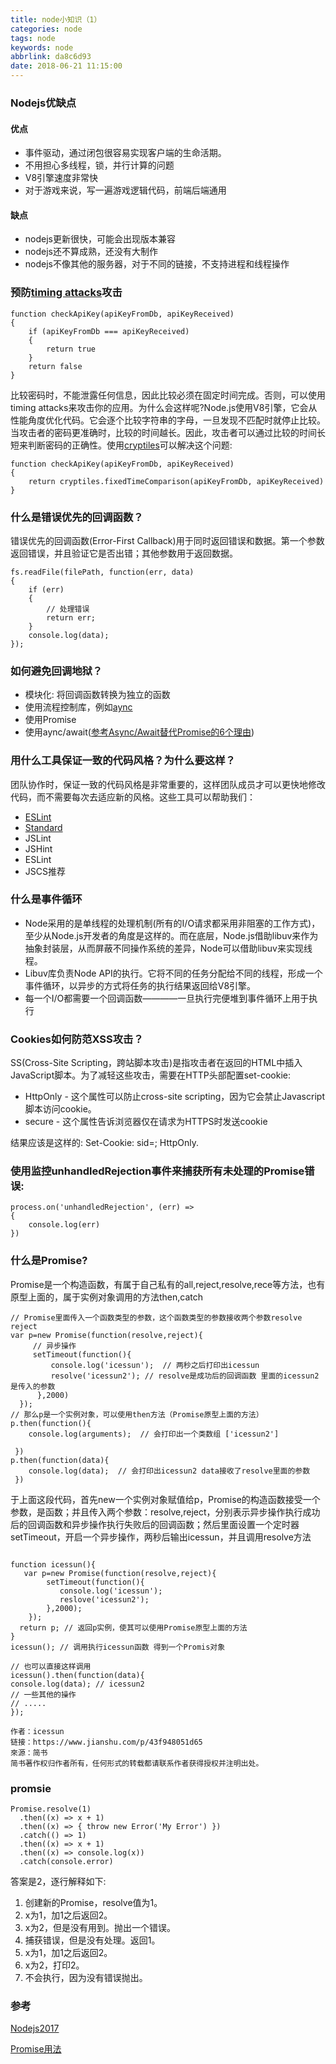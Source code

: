 ```yaml
---
title: node小知识（1）
categories: node
tags: node
keywords: node
abbrlink: da8c6d93
date: 2018-06-21 11:15:00
---
```


### Nodejs优缺点

#### 优点

* 事件驱动，通过闭包很容易实现客户端的生命活期。
* 不用担心多线程，锁，并行计算的问题
* V8引擎速度非常快
* 对于游戏来说，写一遍游戏逻辑代码，前端后端通用


#### 缺点

* nodejs更新很快，可能会出现版本兼容
* nodejs还不算成熟，还没有大制作
* nodejs不像其他的服务器，对于不同的链接，不支持进程和线程操作

### 预防[timing attacks](https://en.wikipedia.org/wiki/Timing_attack)攻击

```
function checkApiKey(apiKeyFromDb, apiKeyReceived)
{
    if (apiKeyFromDb === apiKeyReceived)
    {
        return true
    }
    return false
}

```
比较密码时，不能泄露任何信息，因此比较必须在固定时间完成。否则，可以使用timing attacks来攻击你的应用。为什么会这样呢?Node.js使用V8引擎，它会从性能角度优化代码。它会逐个比较字符串的字母，一旦发现不匹配时就停止比较。当攻击者的密码更准确时，比较的时间越长。因此，攻击者可以通过比较的时间长短来判断密码的正确性。使用[cryptiles](https://www.npmjs.com/package/cryptiles)可以解决这个问题:

```
function checkApiKey(apiKeyFromDb, apiKeyReceived)
{
    return cryptiles.fixedTimeComparison(apiKeyFromDb, apiKeyReceived)
}

```


### 什么是错误优先的回调函数？

错误优先的回调函数(Error-First Callback)用于同时返回错误和数据。第一个参数返回错误，并且验证它是否出错；其他参数用于返回数据。

```
fs.readFile(filePath, function(err, data)
{
    if (err)
    {
        // 处理错误
        return err;
    }
    console.log(data);
});

```

### 如何避免回调地狱？

* 模块化: 将回调函数转换为独立的函数
* 使用流程控制库，例如[aync](https://www.npmjs.com/package/async)
* 使用Promise
* 使用aync/await([参考Async/Await替代Promise的6个理由](https://blog.fundebug.com/2017/04/04/nodejs-async-await/))


### 用什么工具保证一致的代码风格？为什么要这样？

团队协作时，保证一致的代码风格是非常重要的，这样团队成员才可以更快地修改代码，而不需要每次去适应新的风格。这些工具可以帮助我们：


* [ESLint](http://eslint.org/)
* [Standard](https://standardjs.com/)
* JSLint
* JSHint
* ESLint
* JSCS推荐


### 什么是事件循环

* Node采用的是单线程的处理机制(所有的I/O请求都采用非阻塞的工作方式)，至少从Node.js开发者的角度是这样的。而在底层，Node.js借助libuv来作为抽象封装层，从而屏蔽不同操作系统的差异，Node可以借助libuv来实现线程。
* Libuv库负责Node API的执行。它将不同的任务分配给不同的线程，形成一个事件循环，以异步的方式将任务的执行结果返回给V8引擎。
* 每一个I/O都需要一个回调函数————一旦执行完便堆到事件循环上用于执行

### Cookies如何防范XSS攻击？

SS(Cross-Site Scripting，跨站脚本攻击)是指攻击者在返回的HTML中插入JavaScript脚本。为了减轻这些攻击，需要在HTTP头部配置set-cookie:

* HttpOnly - 这个属性可以防止cross-site scripting，因为它会禁止Javascript脚本访问cookie。
* secure - 这个属性告诉浏览器仅在请求为HTTPS时发送cookie

结果应该是这样的: Set-Cookie: sid=<cookie-value>; HttpOnly. 

### 使用监控unhandledRejection事件来捕获所有未处理的Promise错误:

```
process.on('unhandledRejection', (err) =>
{
    console.log(err)
})

```

### 什么是Promise?

Promise是一个构造函数，有属于自己私有的all,reject,resolve,rece等方法，也有原型上面的，属于实例对象调用的方法then,catch

```
// Promise里面传入一个函数类型的参数，这个函数类型的参数接收两个参数resolve reject
var p=new Promise(function(resolve,reject){
     // 异步操作
     setTimeout(function(){
         console.log('icessun');  // 两秒之后打印出icessun
         resolve('icessun2'); // resolve是成功后的回调函数 里面的icessun2是传入的参数
      },2000)
  });
// 那么p是一个实例对象，可以使用then方法（Promise原型上面的方法）
p.then(function(){
    console.log(arguments);  // 会打印出一个类数组 ['icessun2']
    
 })
p.then(function(data){
    console.log(data);  // 会打印出icessun2 data接收了resolve里面的参数
 })

```
于上面这段代码，首先new一个实例对象赋值给p，Promise的构造函数接受一个参数，是函数；并且传入两个参数：resolve,reject，分别表示异步操作执行成功后的回调函数和异步操作执行失败后的回调函数；然后里面设置一个定时器setTimeout，开启一个异步操作，两秒后输出icessun，并且调用resolve方法

```

function icessun(){
   var p=new Promise(function(resolve,reject){
        setTimeout(function(){
           console.log('icessun');
           reslove('icessun2');
        },2000);
    });
  return p; // 返回p实例，使其可以使用Promise原型上面的方法
}
icessun(); // 调用执行icessun函数 得到一个Promis对象

// 也可以直接这样调用
icessun().then(function(data){
console.log(data); // icessun2
// 一些其他的操作
// .....
});

作者：icessun
链接：https://www.jianshu.com/p/43f948051d65
來源：简书
简书著作权归作者所有，任何形式的转载都请联系作者获得授权并注明出处。
```



### promsie 

```
Promise.resolve(1)  
  .then((x) => x + 1)
  .then((x) => { throw new Error('My Error') })
  .catch(() => 1)
  .then((x) => x + 1)
  .then((x) => console.log(x))
  .catch(console.error)

```
答案是2，逐行解释如下:

1. 创建新的Promise，resolve值为1。
2. x为1，加1之后返回2。
3. x为2，但是没有用到。抛出一个错误。
4. 捕获错误，但是没有处理。返回1。
5. x为1，加1之后返回2。
6. x为2，打印2。
7. 不会执行，因为没有错误抛出。



### 参考

[Nodejs2017](https://cnodejs.org/topic/58eb64293145ae3f25fe614c)

[Promise用法](https://www.jianshu.com/p/43f948051d65)




